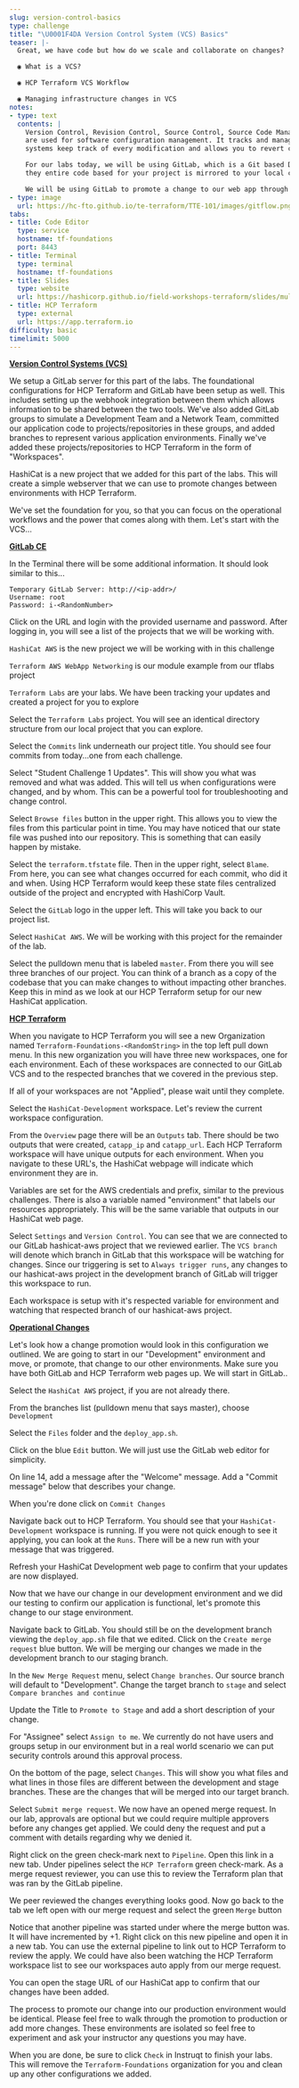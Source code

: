 ```yaml
---
slug: version-control-basics
type: challenge
title: "\U0001F4DA Version Control System (VCS) Basics"
teaser: |-
  Great, we have code but how do we scale and collaborate on changes?

  ◉ What is a VCS?

  ◉ HCP Terraform VCS Workflow

  ◉ Managing infrastructure changes in VCS
notes:
- type: text
  contents: |
    Version Control, Revision Control, Source Control, Source Code Management are all synonymous. Version control systems
    are used for software configuration management. It tracks and manages changes to source code over time. Version control
    systems keep track of every modification and allows you to revert changes to any point in time.

    For our labs today, we will be using GitLab, which is a Git based Distributed VCS. This is just a way of saying that
    they entire code based for your project is mirrored to your local computer for local development.

    We will be using GitLab to promote a change to our web app through Development into Stage and then into Production.
- type: image
  url: https://hc-fto.github.io/te-terraform/TTE-101/images/gitflow.png
tabs:
- title: Code Editor
  type: service
  hostname: tf-foundations
  port: 8443
- title: Terminal
  type: terminal
  hostname: tf-foundations
- title: Slides
  type: website
  url: https://hashicorp.github.io/field-workshops-terraform/slides/multi-cloud/terraform-cloud/version-control/#2
- title: HCP Terraform
  type: external
  url: https://app.terraform.io
difficulty: basic
timelimit: 5000
---
```

[<ins>**Version Control Systems (VCS)**</ins>](https://www.terraform.io/docs/state/remote.html)

We setup a GitLab server for this part of the labs.  The foundational configurations for HCP Terraform and GitLab have been setup as well. This includes setting up the
webhook integration between them which allows information to be shared between the two tools. We've also added GitLab groups to simulate a Development Team and a Network
Team, committed our application code to projects/repositories in these groups, and added branches to represent various application environments. Finally we've added these
projects/repositories to HCP Terraform in the form of "Workspaces".

HashiCat is a new project that we added for this part of the labs. This will create a simple webserver that we can use to promote changes between environments with
HCP Terraform.

We've set the foundation for you, so that you can focus on the operational workflows and the power that comes along with them.  Let's start with the VCS...

[<ins>**GitLab CE**</ins>](https://about.GitLab.com/stages-devops-lifecycle/)

In the Terminal there will be some additional information. It should look similar to this...

```
Temporary GitLab Server: http://<ip-addr>/
Username: root
Password: i-<RandomNumber>
```

Click on the URL and login with the provided username and password. After logging in, you will see a list of the projects
that we will be working with.

`HashiCat AWS` is the new project we will be working with in this challenge

`Terraform AWS WebApp Networking` is our module example from our tflabs project

`Terraform Labs` are your labs. We have been tracking your updates and created a project for you to explore

Select the `Terraform Labs` project. You will see an identical directory structure from our local project that you can
explore.

Select the `Commits` link underneath our project title. You should see four commits from today...one from each challenge.

Select "Student Challenge 1 Updates". This will show you what was removed and what was added. This will tell us when configurations were
changed, and by whom. This can be a powerful tool for troubleshooting and change control.

Select `Browse files` button in the upper right. This allows you to view the files from this particular point in time. You may have noticed that
our state file was pushed into our repository. This is something that can easily happen by mistake.

Select the `terraform.tfstate` file. Then in the upper right, select `Blame`. From here, you can see what changes occurred
for each commit, who did it and when. Using HCP Terraform would keep these state files centralized outside of the project and
encrypted with HashiCorp Vault.

Select the `GitLab` logo in the upper left. This will take you back to our project list.

Select `HashiCat AWS`. We will be working with this project for the remainder of the lab.

Select the pulldown menu that is labeled `master`. From there you will see three branches of our project. You can think of
a branch as a copy of the codebase that you can make changes to without impacting other branches. Keep this in mind as we look
at our HCP Terraform setup for our new HashiCat application.

[<ins>**HCP Terraform**</ins>](https://app.terraform.io/app/organizations)

When you navigate to HCP Terraform you will see a new Organization named `Terraform-Foundations-<RandomString>` in the top left pull down menu.
In this new organization you will have three new workspaces, one for each environment. Each of these workspaces are connected to our
GitLab VCS and to the respected branches that we covered in the previous step.

If all of your workspaces are not "Applied", please wait until they complete.

Select the `HashiCat-Development` workspace. Let's review the current workspace configuration.

From the `Overview` page there will be an `Outputs` tab. There should be two outputs that were created, `catapp_ip` and `catapp_url`. Each
HCP Terraform workspace will have unique outputs for each environment. When you navigate to these URL's, the HashiCat webpage will indicate
which environment they are in.

Variables are set for the AWS credentials and prefix, similar to the previous challenges. There is also a variable named "environment" that
labels our resources appropriately. This will be the same variable that outputs in our HashiCat web page.

Select `Settings` and `Version Control`. You can see that we are connected to our GitLab hashicat-aws project that we reviewed
earlier. The `VCS branch` will denote which branch in GitLab that this workspace will be watching for changes. Since our triggering
is set to `Always trigger runs`, any changes to our hashicat-aws project in the development branch of GitLab will trigger this
workspace to run.

Each workspace is setup with it's respected variable for environment and watching that respected branch of our hashicat-aws project.

<ins>**Operational Changes**</ins>

Let's look how a change promotion would look in this configuration we outlined. We are going to start in our "Development" environment
and move, or promote, that change to our other environments. Make sure you have both GitLab and HCP Terraform web pages up. We will
start in GitLab..

Select the `HashiCat AWS` project, if you are not already there.

From the branches list (pulldown menu that says master), choose `Development`

Select the `Files` folder and the `deploy_app.sh`.

Click on the blue `Edit` button. We will just use the GitLab web editor for simplicity.

On line 14, add a message after the "Welcome" message. Add a "Commit message" below that describes your change.

When you're done click on `Commit Changes`

Navigate back out to HCP Terraform. You should see that your `HashiCat-Development` workspace is running. If you were not quick enough
to see it applying, you can look at the `Runs`. There will be a new run with your message that was triggered.

Refresh your HashiCat Development web page to confirm that your updates are now displayed.

Now that we have our change in our development environment and we did our testing to confirm our application is functional, let's promote this
change to our stage environment.

Navigate back to GitLab. You should still be on the development branch viewing the `deploy_app.sh` file that we edited. Click on the
`Create merge request` blue button. We will be merging our changes we made in the development branch to our staging branch.

In the `New Merge Request` menu, select `Change branches`. Our source branch will default to "Development". Change the target branch to
`stage` and select `Compare branches and continue`

Update the Title to `Promote to Stage` and add a short description of your change.

For "Assignee" select `Assign to me`. We currently do not have users and groups setup in our environment but in a real world scenario
we can put security controls around this approval process.

On the bottom of the page, select `Changes`. This will show you what files and what lines in those files are different between the development
and stage branches. These are the changes that will be merged into our target branch.

Select `Submit merge request`. We now have an opened merge request. In our lab, approvals are optional but we could require multiple approvers
before any changes get applied. We could deny the request and put a comment with details regarding why we denied it.

Right click on the green check-mark next to `Pipeline`. Open this link in a new tab. Under pipelines select the `HCP Terraform` green check-mark.
As a merge request reviewer, you can use this to review the Terraform plan that was ran by the GitLab pipeline.

We peer reviewed the changes everything looks good. Now go back to the tab we left open with our merge request and select the green `Merge` button

Notice that another pipeline was started under where the merge button was. It will have incremented by +1. Right click on this new pipeline and
open it in a new tab. You can use the external pipeline to link out to HCP Terraform to review the apply. We could have also been watching
the HCP Terraform workspace list to see our workspaces auto apply from our merge request.

You can open the stage URL of our HashiCat app to confirm that our changes have been added.

The process to promote our change into our production environment would be identical. Please feel free to walk through the promotion to production or
add more changes. These environments are isolated so feel free to experiment and ask your instructor any questions you may have.

When you are done, be sure to click `Check` in Instruqt to finish your labs. This will remove the `Terraform-Foundations` organization for you and
clean up any other configurations we added.
